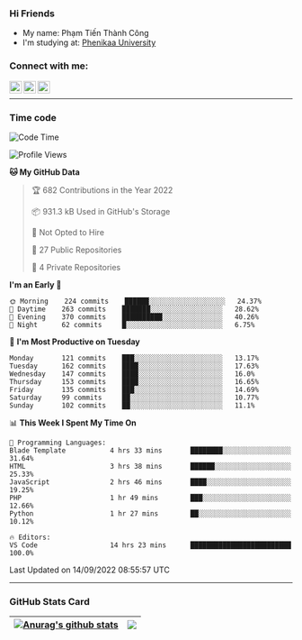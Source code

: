 ### Hi Friends

- My name: Phạm Tiến Thành Công
- I'm studying at: [Phenikaa University]


### Connect with me:
[<img align="left" alt="PhamTienThanhCong | Facebook" width="22px" src="https://upload.wikimedia.org/wikipedia/commons/thumb/1/16/Facebook-icon-1.png/640px-Facebook-icon-1.png" />][facebook]
[<img align="left" alt="PhamTienThanhCong | Zalo" width="22px" src="https://www.anphatpc.com.vn/template/anphat_2020v2/images/icon-zalo.jpg" />][zalo]
[<img align="left" alt="PhamTienThanhCong | LinkedIn" width="22px" src="https://cdn3.iconfinder.com/data/icons/inficons/512/linkedin.png" />][linkedin]

<br />

---

### Time code

<!--START_SECTION:waka-->
![Code Time](http://img.shields.io/badge/Code%20Time-554%20hrs%2022%20mins-blue)

![Profile Views](http://img.shields.io/badge/Profile%20Views-7-blue)

**🐱 My GitHub Data** 

> 🏆 682 Contributions in the Year 2022
 > 
> 📦 931.3 kB Used in GitHub's Storage 
 > 
> 🚫 Not Opted to Hire
 > 
> 📜 27 Public Repositories 
 > 
> 🔑 4 Private Repositories  
 > 
**I'm an Early 🐤** 

```text
🌞 Morning    224 commits    ██████░░░░░░░░░░░░░░░░░░░   24.37% 
🌆 Daytime    263 commits    ███████░░░░░░░░░░░░░░░░░░   28.62% 
🌃 Evening    370 commits    ██████████░░░░░░░░░░░░░░░   40.26% 
🌙 Night      62 commits     █░░░░░░░░░░░░░░░░░░░░░░░░   6.75%

```
📅 **I'm Most Productive on Tuesday** 

```text
Monday       121 commits    ███░░░░░░░░░░░░░░░░░░░░░░   13.17% 
Tuesday      162 commits    ████░░░░░░░░░░░░░░░░░░░░░   17.63% 
Wednesday    147 commits    ████░░░░░░░░░░░░░░░░░░░░░   16.0% 
Thursday     153 commits    ████░░░░░░░░░░░░░░░░░░░░░   16.65% 
Friday       135 commits    ███░░░░░░░░░░░░░░░░░░░░░░   14.69% 
Saturday     99 commits     ██░░░░░░░░░░░░░░░░░░░░░░░   10.77% 
Sunday       102 commits    ██░░░░░░░░░░░░░░░░░░░░░░░   11.1%

```


📊 **This Week I Spent My Time On** 

```text
💬 Programming Languages: 
Blade Template           4 hrs 33 mins       ████████░░░░░░░░░░░░░░░░░   31.64% 
HTML                     3 hrs 38 mins       ██████░░░░░░░░░░░░░░░░░░░   25.33% 
JavaScript               2 hrs 46 mins       ████░░░░░░░░░░░░░░░░░░░░░   19.25% 
PHP                      1 hr 49 mins        ███░░░░░░░░░░░░░░░░░░░░░░   12.66% 
Python                   1 hr 27 mins        ██░░░░░░░░░░░░░░░░░░░░░░░   10.12%

🔥 Editors: 
VS Code                  14 hrs 23 mins      █████████████████████████   100.0%

```


 Last Updated on 14/09/2022 08:55:57 UTC
<!--END_SECTION:waka-->

---

### GitHub Stats Card

| <a href="https://github.com/phamtienthanhcong"><img align="center" src="https://github-readme-stats.vercel.app/api?username=PhamTienThanhCong&show_icons=true&include_all_commits=true&theme=buefy&hide_border=true&theme=ocean_dark" alt="Anurag's github stats" /></a> | <a href="https://github.com/phamtienthanhcong"><img align="center" src="https://github-readme-stats.vercel.app/api/top-langs/?username=PhamTienThanhCong&layout=compact&theme=buefy&hide_border=true&theme=ocean_dark" /></a> |
| ------------- | ------------- |

[Phenikaa University]: https://phenikaa-uni.edu.vn/vi
[facebook]: https://www.facebook.com/phamtienthanhcong
[linkedin]: https://linkedin.com/in/phamtienthanhcong
[zalo]: https://zalo.me/0396396332
[tiktok]: https://www.tiktok.com/@phamtienthanhcong
[web]: https://github.com/PhamTienThanhCong/web_dev
[min project]: https://github.com/PhamTienThanhCong/Project-Of-Web
[c and cpp]: https://github.com/PhamTienThanhCong/Code_C_and_Cpro
[python]: https://github.com/PhamTienThanhCong/Python_beginer
